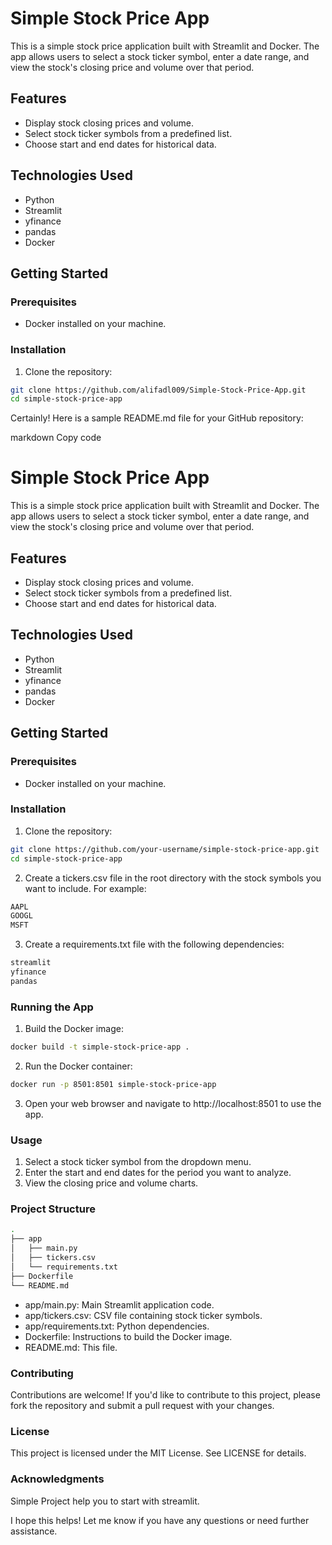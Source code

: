 # Simple Stock Price App

This is a simple stock price application built with Streamlit and Docker. The app allows users to select a stock ticker symbol, enter a date range, and view the stock's closing price and volume over that period.

## Features

- Display stock closing prices and volume.
- Select stock ticker symbols from a predefined list.
- Choose start and end dates for historical data.

## Technologies Used

- Python
- Streamlit
- yfinance
- pandas
- Docker

## Getting Started

### Prerequisites

- Docker installed on your machine.

### Installation

1. Clone the repository:

```bash
git clone https://github.com/alifadl009/Simple-Stock-Price-App.git
cd simple-stock-price-app
```

Certainly! Here is a sample README.md file for your GitHub repository:

markdown
Copy code
# Simple Stock Price App

This is a simple stock price application built with Streamlit and Docker. The app allows users to select a stock ticker symbol, enter a date range, and view the stock's closing price and volume over that period.

## Features

- Display stock closing prices and volume.
- Select stock ticker symbols from a predefined list.
- Choose start and end dates for historical data.

## Technologies Used

- Python
- Streamlit
- yfinance
- pandas
- Docker

## Getting Started

### Prerequisites

- Docker installed on your machine.

### Installation

1. Clone the repository:

```bash
git clone https://github.com/your-username/simple-stock-price-app.git
cd simple-stock-price-app
```

2. Create a tickers.csv file in the root directory with the stock symbols you want to include. For example:

```bash
AAPL
GOOGL
MSFT
```

3. Create a requirements.txt file with the following dependencies:

```bash
streamlit
yfinance
pandas
```
### Running the App

1. Build the Docker image:

```bash
docker build -t simple-stock-price-app .
```

2. Run the Docker container:

```bash
docker run -p 8501:8501 simple-stock-price-app
```

3. Open your web browser and navigate to http://localhost:8501 to use the app.

### Usage

1. Select a stock ticker symbol from the dropdown menu.
2. Enter the start and end dates for the period you want to analyze.
3. View the closing price and volume charts.
   
### Project Structure

```bash
.
├── app
│   ├── main.py
│   ├── tickers.csv
│   └── requirements.txt
├── Dockerfile
└── README.md
```

* app/main.py: Main Streamlit application code.
* app/tickers.csv: CSV file containing stock ticker symbols.
* app/requirements.txt: Python dependencies.
* Dockerfile: Instructions to build the Docker image.
* README.md: This file.

### Contributing

Contributions are welcome! If you'd like to contribute to this project, please fork the repository and submit a pull request with your changes.

### License

This project is licensed under the MIT License. See LICENSE for details.

### Acknowledgments

Simple Project help you to start with streamlit.

I hope this helps! Let me know if you have any questions or need further assistance.
